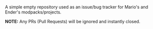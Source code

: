 A simple empty repository used as an issue/bug tracker for Mario's and Ender's modpacks/projects.

**NOTE:** Any PRs (Pull Requests) will be ignored and instantly closed.
